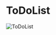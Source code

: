 # ToDoList
![ToDoList](https://user-images.githubusercontent.com/62601218/113928975-26964d00-97f8-11eb-8e30-84022ccfa61e.png)
